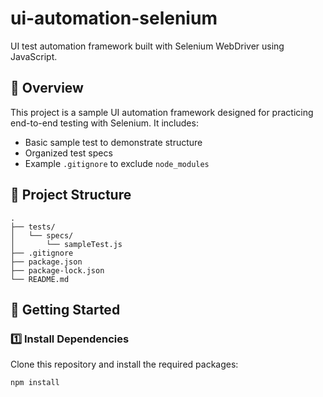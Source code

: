 # ui-automation-selenium

UI test automation framework built with Selenium WebDriver using JavaScript.

## 📌 Overview

This project is a sample UI automation framework designed for practicing end-to-end testing with Selenium. It includes:

- Basic sample test to demonstrate structure
- Organized test specs
- Example `.gitignore` to exclude `node_modules`

## 📁 Project Structure

```
.
├── tests/
│   └── specs/
│       └── sampleTest.js
├── .gitignore
├── package.json
├── package-lock.json
└── README.md
```




## 🚀 Getting Started

### 1️⃣ Install Dependencies

Clone this repository and install the required packages:

```bash
npm install
